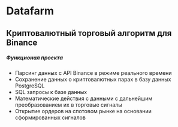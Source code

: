 # Datafarm

## Криптовалютный торговый алгоритм для Binance

##### Функционал проекта

* Парсинг данных с API Binance в режиме реального времени
* Сохранение данных о криптовалютных парах в базу данных PostgreSQL
* SQL запросы к базе данных
* Математические действия с данными с дальнейшим преобразованием их в торговые сигналы
* Открытие ордеров на спотовом рынке на основании сформированных сигналов